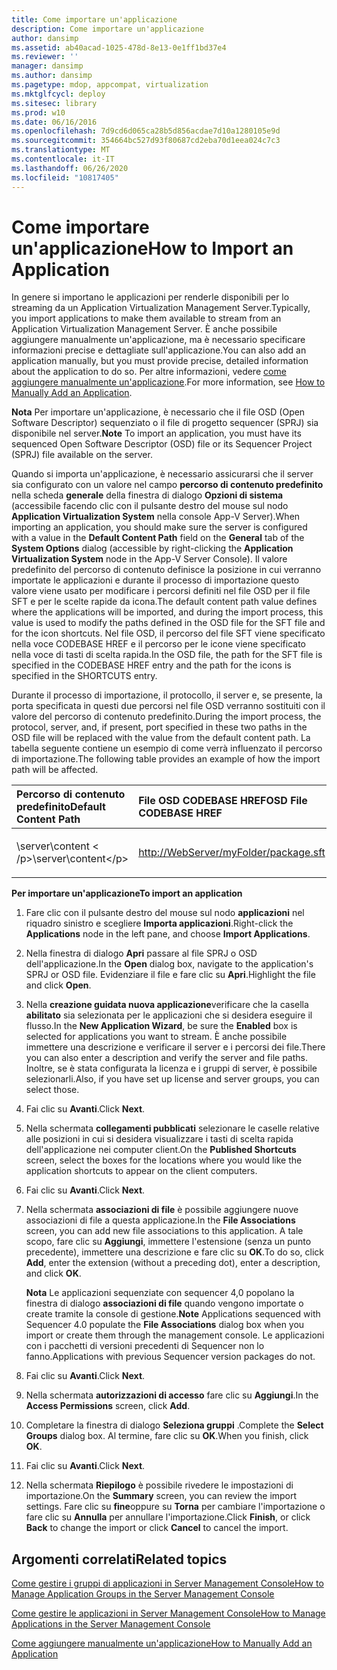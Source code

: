 ```yaml
---
title: Come importare un'applicazione
description: Come importare un'applicazione
author: dansimp
ms.assetid: ab40acad-1025-478d-8e13-0e1ff1bd37e4
ms.reviewer: ''
manager: dansimp
ms.author: dansimp
ms.pagetype: mdop, appcompat, virtualization
ms.mktglfcycl: deploy
ms.sitesec: library
ms.prod: w10
ms.date: 06/16/2016
ms.openlocfilehash: 7d9cd6d065ca28b5d856acdae7d10a1280105e9d
ms.sourcegitcommit: 354664bc527d93f80687cd2eba70d1eea024c7c3
ms.translationtype: MT
ms.contentlocale: it-IT
ms.lasthandoff: 06/26/2020
ms.locfileid: "10817405"
---
```

# <span data-ttu-id="81319-103">Come importare un'applicazione</span><span class="sxs-lookup"><span data-stu-id="81319-103">How to Import an Application</span></span>


<span data-ttu-id="81319-104">In genere si importano le applicazioni per renderle disponibili per lo streaming da un Application Virtualization Management Server.</span><span class="sxs-lookup"><span data-stu-id="81319-104">Typically, you import applications to make them available to stream from an Application Virtualization Management Server.</span></span> <span data-ttu-id="81319-105">È anche possibile aggiungere manualmente un'applicazione, ma è necessario specificare informazioni precise e dettagliate sull'applicazione.</span><span class="sxs-lookup"><span data-stu-id="81319-105">You can also add an application manually, but you must provide precise, detailed information about the application to do so.</span></span> <span data-ttu-id="81319-106">Per altre informazioni, vedere [come aggiungere manualmente un'applicazione](how-to-manually-add-an-application.md).</span><span class="sxs-lookup"><span data-stu-id="81319-106">For more information, see [How to Manually Add an Application](how-to-manually-add-an-application.md).</span></span>

<span data-ttu-id="81319-107">**Nota**  Per importare un'applicazione, è necessario che il file OSD (Open Software Descriptor) sequenziato o il file di progetto sequencer (SPRJ) sia disponibile nel server.</span><span class="sxs-lookup"><span data-stu-id="81319-107">**Note** To import an application, you must have its sequenced Open Software Descriptor (OSD) file or its Sequencer Project (SPRJ) file available on the server.</span></span>

 

<span data-ttu-id="81319-108">Quando si importa un'applicazione, è necessario assicurarsi che il server sia configurato con un valore nel campo **percorso di contenuto predefinito** nella scheda **generale** della finestra di dialogo **Opzioni di sistema** (accessibile facendo clic con il pulsante destro del mouse sul nodo **Application Virtualization System** nella console App-V Server).</span><span class="sxs-lookup"><span data-stu-id="81319-108">When importing an application, you should make sure the server is configured with a value in the **Default Content Path** field on the **General** tab of the **System Options** dialog (accessible by right-clicking the **Application Virtualization System** node in the App-V Server Console).</span></span> <span data-ttu-id="81319-109">Il valore predefinito del percorso di contenuto definisce la posizione in cui verranno importate le applicazioni e durante il processo di importazione questo valore viene usato per modificare i percorsi definiti nel file OSD per il file SFT e per le scelte rapide da icona.</span><span class="sxs-lookup"><span data-stu-id="81319-109">The default content path value defines where the applications will be imported, and during the import process, this value is used to modify the paths defined in the OSD file for the SFT file and for the icon shortcuts.</span></span> <span data-ttu-id="81319-110">Nel file OSD, il percorso del file SFT viene specificato nella voce CODEBASE HREF e il percorso per le icone viene specificato nella voce di tasti di scelta rapida.</span><span class="sxs-lookup"><span data-stu-id="81319-110">In the OSD file, the path for the SFT file is specified in the CODEBASE HREF entry and the path for the icons is specified in the SHORTCUTS entry.</span></span>

<span data-ttu-id="81319-111">Durante il processo di importazione, il protocollo, il server e, se presente, la porta specificata in questi due percorsi nel file OSD verranno sostituiti con il valore del percorso di contenuto predefinito.</span><span class="sxs-lookup"><span data-stu-id="81319-111">During the import process, the protocol, server, and, if present, port specified in these two paths in the OSD file will be replaced with the value from the default content path.</span></span> <span data-ttu-id="81319-112">La tabella seguente contiene un esempio di come verrà influenzato il percorso di importazione.</span><span class="sxs-lookup"><span data-stu-id="81319-112">The following table provides an example of how the import path will be affected.</span></span>

<table>
<colgroup>
<col width="33%" />
<col width="33%" />
<col width="33%" />
</colgroup>
<thead>
<tr class="header">
<th align="left"><span data-ttu-id="81319-113">Percorso di contenuto predefinito</span><span class="sxs-lookup"><span data-stu-id="81319-113">Default Content Path</span></span></th>
<th align="left"><span data-ttu-id="81319-114">File OSD CODEBASE HREF</span><span class="sxs-lookup"><span data-stu-id="81319-114">OSD File CODEBASE HREF</span></span></th>
<th align="left"><span data-ttu-id="81319-115">Valore risultante</span><span class="sxs-lookup"><span data-stu-id="81319-115">Resulting Value</span></span></th>
</tr>
</thead>
<tbody>
<tr class="odd">
<td align="left"><p><span data-ttu-id="81319-116">\server\content &lt; /p&gt;</span><span class="sxs-lookup"><span data-stu-id="81319-116">\server\content&lt;/p&gt;</span></span></td>
<td align="left"><p><a href="http://WebServer/myFolder/package.sft" data-raw-source="http://WebServer/myFolder/package.sft">http://WebServer/myFolder/package.sft</a></p></td>
<td align="left"><p><span data-ttu-id="81319-117">\server\content\myFolder\package.sft</span><span class="sxs-lookup"><span data-stu-id="81319-117">\server\content\myFolder\package.sft</span></span></p></td>
</tr>
</tbody>
</table>

 

**<span data-ttu-id="81319-118">Per importare un'applicazione</span><span class="sxs-lookup"><span data-stu-id="81319-118">To import an application</span></span>**

1.  <span data-ttu-id="81319-119">Fare clic con il pulsante destro del mouse sul nodo **applicazioni** nel riquadro sinistro e scegliere **Importa applicazioni**.</span><span class="sxs-lookup"><span data-stu-id="81319-119">Right-click the **Applications** node in the left pane, and choose **Import Applications**.</span></span>

2.  <span data-ttu-id="81319-120">Nella finestra di dialogo **Apri** passare al file SPRJ o OSD dell'applicazione.</span><span class="sxs-lookup"><span data-stu-id="81319-120">In the **Open** dialog box, navigate to the application's SPRJ or OSD file.</span></span> <span data-ttu-id="81319-121">Evidenziare il file e fare clic su **Apri**.</span><span class="sxs-lookup"><span data-stu-id="81319-121">Highlight the file and click **Open**.</span></span>

3.  <span data-ttu-id="81319-122">Nella **creazione guidata nuova applicazione**verificare che la casella **abilitato** sia selezionata per le applicazioni che si desidera eseguire il flusso.</span><span class="sxs-lookup"><span data-stu-id="81319-122">In the **New Application Wizard**, be sure the **Enabled** box is selected for applications you want to stream.</span></span> <span data-ttu-id="81319-123">È anche possibile immettere una descrizione e verificare il server e i percorsi dei file.</span><span class="sxs-lookup"><span data-stu-id="81319-123">There you can also enter a description and verify the server and file paths.</span></span> <span data-ttu-id="81319-124">Inoltre, se è stata configurata la licenza e i gruppi di server, è possibile selezionarli.</span><span class="sxs-lookup"><span data-stu-id="81319-124">Also, if you have set up license and server groups, you can select those.</span></span>

4.  <span data-ttu-id="81319-125">Fai clic su **Avanti**.</span><span class="sxs-lookup"><span data-stu-id="81319-125">Click **Next**.</span></span>

5.  <span data-ttu-id="81319-126">Nella schermata **collegamenti pubblicati** selezionare le caselle relative alle posizioni in cui si desidera visualizzare i tasti di scelta rapida dell'applicazione nei computer client.</span><span class="sxs-lookup"><span data-stu-id="81319-126">On the **Published Shortcuts** screen, select the boxes for the locations where you would like the application shortcuts to appear on the client computers.</span></span>

6.  <span data-ttu-id="81319-127">Fai clic su **Avanti**.</span><span class="sxs-lookup"><span data-stu-id="81319-127">Click **Next**.</span></span>

7.  <span data-ttu-id="81319-128">Nella schermata **associazioni di file** è possibile aggiungere nuove associazioni di file a questa applicazione.</span><span class="sxs-lookup"><span data-stu-id="81319-128">In the **File Associations** screen, you can add new file associations to this application.</span></span> <span data-ttu-id="81319-129">A tale scopo, fare clic su **Aggiungi**, immettere l'estensione (senza un punto precedente), immettere una descrizione e fare clic su **OK**.</span><span class="sxs-lookup"><span data-stu-id="81319-129">To do so, click **Add**, enter the extension (without a preceding dot), enter a description, and click **OK**.</span></span>

    <span data-ttu-id="81319-130">**Nota**  Le applicazioni sequenziate con sequencer 4,0 popolano la finestra di dialogo **associazioni di file** quando vengono importate o create tramite la console di gestione.</span><span class="sxs-lookup"><span data-stu-id="81319-130">**Note** Applications sequenced with Sequencer 4.0 populate the **File Associations** dialog box when you import or create them through the management console.</span></span> <span data-ttu-id="81319-131">Le applicazioni con i pacchetti di versioni precedenti di Sequencer non lo fanno.</span><span class="sxs-lookup"><span data-stu-id="81319-131">Applications with previous Sequencer version packages do not.</span></span>

     

8.  <span data-ttu-id="81319-132">Fai clic su **Avanti**.</span><span class="sxs-lookup"><span data-stu-id="81319-132">Click **Next**.</span></span>

9.  <span data-ttu-id="81319-133">Nella schermata **autorizzazioni di accesso** fare clic su **Aggiungi**.</span><span class="sxs-lookup"><span data-stu-id="81319-133">In the **Access Permissions** screen, click **Add**.</span></span>

10. <span data-ttu-id="81319-134">Completare la finestra di dialogo **Seleziona gruppi** .</span><span class="sxs-lookup"><span data-stu-id="81319-134">Complete the **Select Groups** dialog box.</span></span> <span data-ttu-id="81319-135">Al termine, fare clic su **OK**.</span><span class="sxs-lookup"><span data-stu-id="81319-135">When you finish, click **OK**.</span></span>

11. <span data-ttu-id="81319-136">Fai clic su **Avanti**.</span><span class="sxs-lookup"><span data-stu-id="81319-136">Click **Next**.</span></span>

12. <span data-ttu-id="81319-137">Nella schermata **Riepilogo** è possibile rivedere le impostazioni di importazione.</span><span class="sxs-lookup"><span data-stu-id="81319-137">On the **Summary** screen, you can review the import settings.</span></span> <span data-ttu-id="81319-138">Fare clic su **fine**oppure su **Torna** per cambiare l'importazione o fare clic su **Annulla** per annullare l'importazione.</span><span class="sxs-lookup"><span data-stu-id="81319-138">Click **Finish**, or click **Back** to change the import or click **Cancel** to cancel the import.</span></span>

## <span data-ttu-id="81319-139">Argomenti correlati</span><span class="sxs-lookup"><span data-stu-id="81319-139">Related topics</span></span>


[<span data-ttu-id="81319-140">Come gestire i gruppi di applicazioni in Server Management Console</span><span class="sxs-lookup"><span data-stu-id="81319-140">How to Manage Application Groups in the Server Management Console</span></span>](how-to-manage-application-groups-in-the-server-management-console.md)

[<span data-ttu-id="81319-141">Come gestire le applicazioni in Server Management Console</span><span class="sxs-lookup"><span data-stu-id="81319-141">How to Manage Applications in the Server Management Console</span></span>](how-to-manage-applications-in-the-server-management-console.md)

[<span data-ttu-id="81319-142">Come aggiungere manualmente un'applicazione</span><span class="sxs-lookup"><span data-stu-id="81319-142">How to Manually Add an Application</span></span>](how-to-manually-add-an-application.md)

 

 





